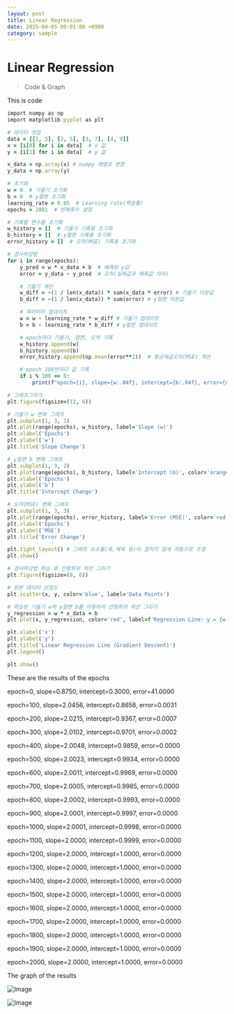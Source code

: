 ```yaml
---
layout: post
title: Linear Regression
date: 2025-04-05 09:01:00 +0900
category: sample
---
```

# Linear Regression
> Code & Graph

This is code
```ruby
import numpy as np
import matplotlib.pyplot as plt

# 데이터 셋업
data = [[1, 3], [2, 5], [3, 7], [4, 9]]
x = [i[0] for i in data]  # x 값
y = [i[1] for i in data]  # y 값

x_data = np.array(x) # numpy 배열로 변환
y_data = np.array(y)

# 초기화
w = 0  # 기울기 초기화
b = 0  # y절편 초기화
learning_rate = 0.05  # Learning rate(학습률)
epochs = 2001  # 반복횟수 설정

# 기록할 변수들 초기화
w_history = []  # 기울기 기록용 초기화
b_history = []  # y절편 기록용 초기화
error_history = []  # 오차(MSE) 기록용 초기화

# 경사하강법
for i in range(epochs):
    y_pred = w * x_data + b  # 예측된 y값
    error = y_data - y_pred  # 오차(실제값과 예측값 차이)

    # 기울기 계산
    w_diff = -(1 / len(x_data)) * sum(x_data * error) # 기울기 미분값
    b_diff = -(1 / len(x_data)) * sum(error) # y절편 미분값

    # 파라미터 업데이트
    w = w - learning_rate * w_diff # 기울기 업데이트
    b = b - learning_rate * b_diff # y절편 업데이트

    # epoch마다 기울기, 절편, 오차 기록
    w_history.append(w)
    b_history.append(b)
    error_history.append(np.mean(error**2))  # 평균제곱오차(MSE) 계산

    # epoch 100번마다 값 기록
    if i % 100 == 0:
        print(f"epoch={i}, slope={w:.04f}, intercept={b:.04f}, error={np.mean(error**2):.04f}")

# 그래프그리기
plt.figure(figsize=(12, 6))

# 기울기 w 변화 그래프
plt.subplot(1, 3, 1)
plt.plot(range(epochs), w_history, label='Slope (w)')
plt.xlabel('Epochs')
plt.ylabel('w')
plt.title('Slope Change')

# y절편 b 변화 그래프
plt.subplot(1, 3, 2)
plt.plot(range(epochs), b_history, label='Intercept (b)', color='orange')
plt.xlabel('Epochs')
plt.ylabel('b')
plt.title('Intercept Change')

# 오차(MSE) 변화 그래프
plt.subplot(1, 3, 3)
plt.plot(range(epochs), error_history, label='Error (MSE)', color='red')
plt.xlabel('Epochs')
plt.ylabel('MSE')
plt.title('Error Change')

plt.tight_layout() # 그래프 요소들(축,제목 등)이 겹치지 않게 자동으로 조정
plt.show()

# 경사하강법 학습 후 선형회귀 직선 그리기
plt.figure(figsize=(8, 6))

# 원본 데이터 산점도
plt.scatter(x, y, color='blue', label='Data Points')

# 학습된 기울기 w와 y절편 b를 이용하여 선형회귀 직선 그리기
y_regression = w * x_data + b
plt.plot(x, y_regression, color='red', label=f'Regression Line: y = {w:.2f}x + {b:.2f}')

plt.xlabel('x')
plt.ylabel('y')
plt.title('Linear Regression Line (Gradient Descent)')
plt.legend()

plt.show()
```

These are the results of the epochs

epoch=0, slope=0.8750, intercept=0.3000, error=41.0000

epoch=100, slope=2.0456, intercept=0.8658, error=0.0031

epoch=200, slope=2.0215, intercept=0.9367, error=0.0007

epoch=300, slope=2.0102, intercept=0.9701, error=0.0002

epoch=400, slope=2.0048, intercept=0.9859, error=0.0000

epoch=500, slope=2.0023, intercept=0.9934, error=0.0000

epoch=600, slope=2.0011, intercept=0.9969, error=0.0000

epoch=700, slope=2.0005, intercept=0.9985, error=0.0000

epoch=800, slope=2.0002, intercept=0.9993, error=0.0000

epoch=900, slope=2.0001, intercept=0.9997, error=0.0000

epoch=1000, slope=2.0001, intercept=0.9998, error=0.0000

epoch=1100, slope=2.0000, intercept=0.9999, error=0.0000

epoch=1200, slope=2.0000, intercept=1.0000, error=0.0000

epoch=1300, slope=2.0000, intercept=1.0000, error=0.0000

epoch=1400, slope=2.0000, intercept=1.0000, error=0.0000

epoch=1500, slope=2.0000, intercept=1.0000, error=0.0000

epoch=1600, slope=2.0000, intercept=1.0000, error=0.0000

epoch=1700, slope=2.0000, intercept=1.0000, error=0.0000

epoch=1800, slope=2.0000, intercept=1.0000, error=0.0000

epoch=1900, slope=2.0000, intercept=1.0000, error=0.0000

epoch=2000, slope=2.0000, intercept=1.0000, error=0.0000


The graph of the results

![Image](https://github.com/user-attachments/assets/df2544cd-9d40-46f3-83e5-910305eb25d5)

![Image](https://github.com/user-attachments/assets/b52d1a29-336e-48d1-bc36-6f5100e2f99a)


